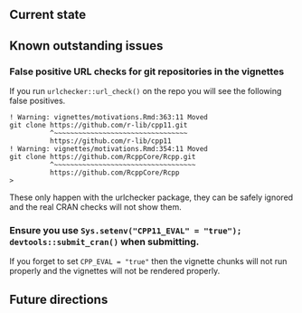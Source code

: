 ## Current state

## Known outstanding issues

### False positive URL checks for git repositories in the vignettes

If you run `urlchecker::url_check()` on the repo you will see the following false positives.

```
! Warning: vignettes/motivations.Rmd:363:11 Moved
git clone https://github.com/r-lib/cpp11.git
          ^~~~~~~~~~~~~~~~~~~~~~~~~~~~~~~~~~
          https://github.com/r-lib/cpp11
! Warning: vignettes/motivations.Rmd:354:11 Moved
git clone https://github.com/RcppCore/Rcpp.git
          ^~~~~~~~~~~~~~~~~~~~~~~~~~~~~~~~~~~~
          https://github.com/RcppCore/Rcpp
>
```

These only happen with the urlchecker package, they can be safely ignored and the real CRAN checks will not show them.


### Ensure you use `Sys.setenv("CPP11_EVAL" = "true"); devtools::submit_cran()` when submitting.

If you forget to set `CPP_EVAL = "true"` then the vignette chunks will not run properly and the vignettes will not be rendered properly.

## Future directions
